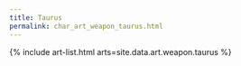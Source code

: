 ```yaml
---
title: Taurus
permalink: char_art_weapon_taurus.html
---
```


{% include art-list.html arts=site.data.art.weapon.taurus %}

